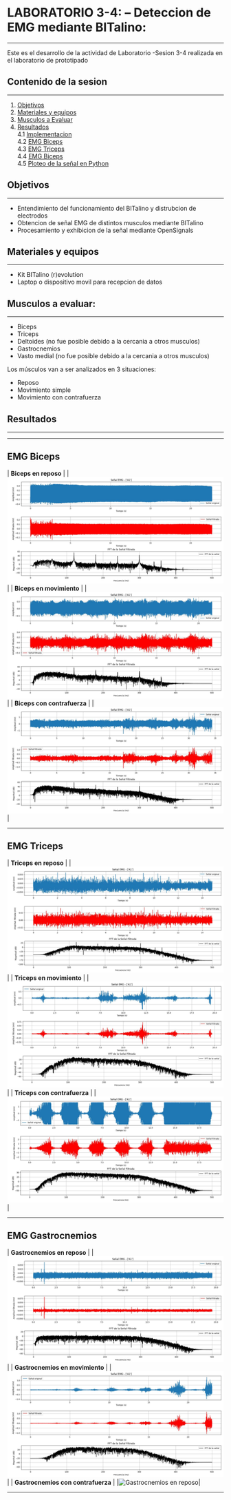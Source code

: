 # LABORATORIO 3-4: – Deteccion de EMG mediante BITalino:
***
Este es el desarrollo de la actividad de Laboratorio -Sesion 3-4 realizada en el laboratorio de prototipado

## Contenido de la sesion
***
1. [Objetivos](#id1)
2. [Materiales y equipos](#id2)
3. [Musculos a Evaluar](#id3)
4. [Resultados](#id4)\
     4.1 [Implementacion](#id5)\
     4.2 [EMG Biceps](#id6)\
     4.3 [EMG Triceps](#id7)\
     4.4 [EMG Biceps](#id8)\
     4.5 [Ploteo de la señal en Python](#id9)

## Objetivos <a name="id1"></a>
***
* Entendimiento del funcionamiento del BITalino y distrubcion de electrodos
* Obtencion de señal EMG de distintos musculos mediante BITalino
* Procesamiento y exhibicion de la señal mediante OpenSignals

## Materiales y equipos <a name="id2"></a>
***
* Kit BITalino (r)evolution
* Laptop o dispositivo movil para recepcion de datos

## Musculos a evaluar: <a name="id3"></a>
***
* Biceps 
* Triceps 
* Deltoides (no fue posible debido a la cercania a otros musculos)
* Gastrocnemios 
* Vasto medial (no fue posible debido a la cercania a otros musculos)

Los músculos van a ser analizados en 3 situaciones:
* Reposo
* Movimiento simple
* Movimiento con contrafuerza

## Resultados <a name="id4"></a>
***

***
## EMG Biceps

| **Biceps en reposo** | 
|![Biceps en reposo](./Imagenes/biceps_reposo.jpeg)| 
| **Biceps en movimiento** |
|![Biceps en reposo](./Imagenes/biceps_movimiento.jpeg)| 
| **Biceps con contrafuerza** |
|![Biceps en reposo](./Imagenes/biceps_movimiento_fuerza.jpeg)| 

***
## EMG Triceps

| **Triceps en reposo** | 
|![Tríceps en reposo](./Imagenes/triceps_reposo.jpeg)| 
| **Triceps en movimiento** |
|![Tríceps en reposo](./Imagenes/triceps_movimiento.jpeg)| 
| **Triceps con contrafuerza** |
|![Tríceps en reposo](./Imagenes/triceps_movimiento_fuerza.jpeg)| 

***
## EMG Gastrocnemios

| **Gastrocnemios en reposo** | 
|![Gastrocnemios en reposo](./Imagenes/gastrocnemio_reposo.jpeg)| 
| **Gastrocnemios en movimiento** |
|![Gastrocnemios en reposo](./Imagenes/gastrocnemio_movimiento.jpeg)| 
| **Gastrocnemios con contrafuerza** |
|![Gastrocnemios en reposo](./Imagenes/grastocnemio_movimiento_fuerza.jpeg)| 
***

